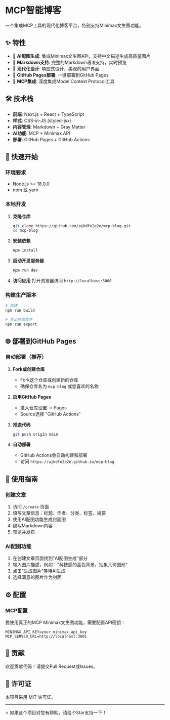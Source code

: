 # MCP智能博客

一个集成MCP工具的现代化博客平台，特别支持Minimax文生图功能。

## ✨ 特性

- 🤖 **AI配图生成**: 集成Minimax文生图API，支持中文描述生成高质量图片
- 📝 **Markdown支持**: 完整的Markdown语法支持，实时预览
- 🎨 **现代化设计**: 响应式设计，美观的用户界面
- 🚀 **GitHub Pages部署**: 一键部署到GitHub Pages
- 🔧 **MCP集成**: 深度集成Model Context Protocol工具

## 🛠 技术栈

- **前端**: Next.js + React + TypeScript
- **样式**: CSS-in-JS (styled-jsx)
- **内容管理**: Markdown + Gray Matter
- **AI功能**: MCP + Minimax API
- **部署**: GitHub Pages + GitHub Actions

## 🚀 快速开始

### 环境要求

- Node.js >= 18.0.0
- npm 或 yarn

### 本地开发

1. **克隆仓库**
   ```bash
   git clone https://github.com/ajkdfe2e2e/mcp-blog.git
   cd mcp-blog
   ```

2. **安装依赖**
   ```bash
   npm install
   ```

3. **启动开发服务器**
   ```bash
   npm run dev
   ```

4. **访问应用**
   打开浏览器访问 `http://localhost:3000`

### 构建生产版本

```bash
# 构建
npm run build

# 导出静态文件
npm run export
```

## 🌐 部署到GitHub Pages

### 自动部署（推荐）

1. **Fork或创建仓库**
   - Fork这个仓库或创建新的仓库
   - 确保仓库名为 `mcp-blog` 或您喜欢的名称

2. **启用GitHub Pages**
   - 进入仓库设置 → Pages
   - Source选择 "GitHub Actions"

3. **推送代码**
   ```bash
   git push origin main
   ```

4. **自动部署**
   - GitHub Actions会自动构建和部署
   - 访问 `https://ajkdfe2e2e.github.io/mcp-blog`

## 🎯 使用指南

### 创建文章

1. 访问 `/create` 页面
2. 填写文章信息：标题、作者、分类、标签、摘要
3. 使用AI配图功能生成封面图
4. 编写Markdown内容
5. 预览并发布

### AI配图功能

1. 在创建文章页面找到"AI配图生成"部分
2. 输入图片描述，例如："科技感的蓝色背景，抽象几何图形"
3. 点击"生成图片"等待AI生成
4. 选择满意的图片作为封面

## ⚙️ 配置

### MCP配置

要使用真正的MCP Minimax文生图功能，需要配置API密钥：

```env
MINIMAX_API_KEY=your_minimax_api_key
MCP_SERVER_URL=http://localhost:3001
```

## 🤝 贡献

欢迎贡献代码！请提交Pull Request或Issues。

## 📄 许可证

本项目采用 MIT 许可证。

---

⭐ 如果这个项目对您有帮助，请给个Star支持一下！